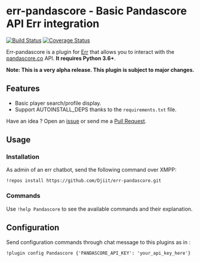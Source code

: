 # err-pandascore - Basic Pandascore API Err integration

[![Build Status](https://travis-ci.org/Djiit/err-pandascore.svg?branch=master)](https://travis-ci.org/Djiit/err-pandascore) [![Coverage Status](https://coveralls.io/repos/github/Djiit/err-pandascore/badge.svg?branch=master)](https://coveralls.io/github/Djiit/err-pandascore?branch=master)

Err-pandascore is a plugin for [Err](https://github.com/gbin/err) that allows you to interact with the [pandascore.co](http://pandascore.co) API. **It requires Python 3.6+**.

**Note: This is a very alpha release. This plugin is subject to major changes.**

## Features

* Basic player search/profile display.
* Support AUTOINSTALL_DEPS thanks to the `requirements.txt` file.

Have an idea ? Open an [issue](https://github.com/Djiit/err-pandascore/issues) or send me a [Pull Request](https://github.com/Djiit/err-pandascore/pulls).

## Usage

### Installation

As admin of an err chatbot, send the following command over XMPP:

```
!repos install https://github.com/Djiit/err-pandascore.git
```

### Commands

Use `!help Pandascore` to see the available commands and their explanation.

## Configuration

Send configuration commands through chat message to this plugins as in :

```
!plugin config Pandascore {'PANDASCORE_API_KEY': 'your_api_key_here'}
```
